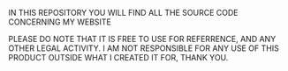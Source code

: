 IN THIS REPOSITORY YOU WILL FIND ALL THE SOURCE CODE CONCERNING MY WEBSITE

PLEASE DO NOTE THAT IT IS FREE TO USE FOR REFERRENCE, AND ANY OTHER LEGAL ACTIVITY.
I AM NOT RESPONSIBLE FOR ANY USE OF THIS PRODUCT OUTSIDE WHAT I CREATED IT FOR, 
THANK YOU.